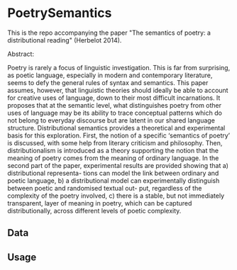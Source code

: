 # PoetrySemantics

This is the repo accompanying the paper "The semantics of poetry: a distributional reading" (Herbelot 2014).

Abstract:

Poetry is rarely a focus of linguistic investigation. This is far from surprising,
as poetic language, especially in modern and contemporary literature, seems to
defy the general rules of syntax and semantics. This paper assumes, however, that
linguistic theories should ideally be able to account for creative uses of language,
down to their most difficult incarnations. It proposes that at the semantic level,
what distinguishes poetry from other uses of language may be its ability to trace
conceptual patterns which do not belong to everyday discourse but are latent in
our shared language structure. Distributional semantics provides a theoretical and
experimental basis for this exploration. First, the notion of a specific ‘semantics of
poetry’ is discussed, with some help from literary criticism and philosophy. Then,
distributionalism is introduced as a theory supporting the notion that the meaning
of poetry comes from the meaning of ordinary language. In the second part of the
paper, experimental results are provided showing that a) distributional representa-
tions can model the link between ordinary and poetic language, b) a distributional
model can experimentally distinguish between poetic and randomised textual out-
put, regardless of the complexity of the poetry involved, c) there is a stable, but
not immediately transparent, layer of meaning in poetry, which can be captured
distributionally, across different levels of poetic complexity.

## Data



## Usage


